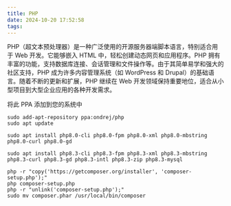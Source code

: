 ```yaml
---
title: PHP
date: 2024-10-20 17:52:58
tags:
---
```



PHP（超文本预处理器）是一种广泛使用的开源服务器端脚本语言，特别适合用于 Web 开发。它能够嵌入 HTML 中，轻松创建动态网页和应用程序。PHP 拥有丰富的功能，支持数据库连接、会话管理和文件操作等。由于其简单易学和强大的社区支持，PHP 成为许多内容管理系统（如 WordPress 和 Drupal）的基础语言。随着不断的更新和扩展，PHP 继续在 Web 开发领域保持重要地位，适合从小型项目到大型企业应用的各种开发需求。

<!-- more -->


将此 PPA 添加到您的系统中

```
sudo add-apt-repository ppa:ondrej/php
sudo apt update
```


```
sudo apt install php8.0-cli php8.0-fpm php8.0-xml php8.0-mbstring php8.0-curl php8.0-gd
```

```
sudo apt install php8.3-cli php8.3-fpm php8.3-xml php8.3-mbstring php8.3-curl php8.3-gd php8.3-intl php8.3-zip php8.3-mysql
```

```
php -r "copy('https://getcomposer.org/installer', 'composer-setup.php');"
php composer-setup.php
php -r "unlink('composer-setup.php');"
sudo mv composer.phar /usr/local/bin/composer
```